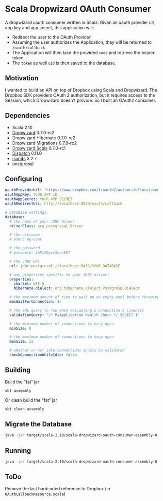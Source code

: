 # Scala Dropwizard OAuth Consumer

A dropwizard oauth consumer written in Scala. Given an oauth provider url, app key and app secret, this application will:
 * Redirect the user to the OAuth Provider
 * Assuming the user authorizes the Application, they will be returned to `/oauth/callback`
 * The Application will then take the provided `code` and retrieve the bearer token.
 * The `token` as well `uid` is then saved to the database.

## Motivation

I wanted to build an API on top of Dropbox using Scala and Dropwizard. The Dropbox SDK providers OAuth 2 authorization, but it requires access to the Session, which Dropwizard doesn't provide. So I built an OAuth2 consumer.

## Dependencies

 * Scala 2.10
 * [Dropwizard](http://dropwizard.github.io/dropwizard/) 0.7.0-rc2
 * Dropwizard Hibernate 0.7.0-rc2
 * Dropwizard Migrations 0.7.0-rc2
 * [Dropwizard Scala](https://github.com/bretthoerner/dropwizard-scala) 0.7.0-rc1
 * [Dispatch](http://dispatch.databinder.net/Dispatch.html) 0.11.0
 * [json4s](https://github.com/json4s/json4s) 3.2.7
 * postgresql

## Configuring
```yaml
oauthProviderUrl: "https://www.dropbox.com/1/oauth2/authorize?locale=en_US&client_id=%s&redirect_uri=%s&response_type=code"
oauthAppKey: YOUR APP ID
oauthAppSecret: YOUR APP SECRET
oauthRedirectUri: http://localhost:8080/oauth/callback

# Database settings.
database:
  # the name of your JDBC driver
  driverClass: org.postgresql.Driver

  # the username
  # user: pg-user

  # the password
  # password: iAMs00perSecrEET

  # the JDBC URL
  url: jdbc:postgresql://localhost:5432/YOUR_DATABASE

  # any properties specific to your JDBC driver:
  properties:
    charSet: UTF-8
    hibernate.dialect: org.hibernate.dialect.PostgreSQLDialect

  # the maximum amount of time to wait on an empty pool before throwing an exception
  maxWaitForConnection: 1s

  # the SQL query to run when validating a connection's liveness
  validationQuery: "/* MyApplication Health Check */ SELECT 1"

  # the minimum number of connections to keep open
  minSize: 8

  # the maximum number of connections to keep open
  maxSize: 32

  # whether or not idle connections should be validated
  checkConnectionWhileIdle: false
```

## Building

Build the "fat" jar

```sh
sbt assembly
```

Or clean build the "fat" jar

```sh
sbt clean assembly
```

## Migrate the Database

```sh
java -jar target/scala-2.10/scala-dropwizard-oauth-consumer-assembly-0.1.jar db migrate config.yml
```

## Running

```sh
java -jar target/scala-2.10/scala-dropwizard-oauth-consumer-assembly-0.1.jar server config.yml
```

## ToDo

Remove the last hardcoded reference to Dropbox (in `OAuthCallbackResource.scala`)